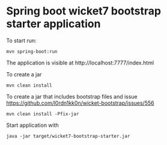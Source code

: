 
# Spring boot wicket7 bootstrap starter application


To start run:

    mvn spring-boot:run

The application is visible at http://localhost:7777/index.html
    
To create a jar 

    mvn clean install
    
To create a jar that includes bootstrap files and issue https://github.com/l0rdn1kk0n/wicket-bootstrap/issues/556
    
    mvn clean install -Pfix-jar    
    
Start application with

    java -jar target/wicket7-bootstrap-starter.jar 
    
    
    